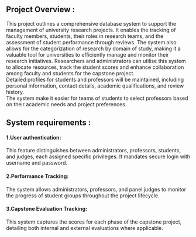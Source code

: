 ## Project Overview :

This project outlines a comprehensive database system to support the management of university research projects. It enables the tracking of faculty members, students, their roles in research teams, and the assessment of student performance through reviews. The system also allows for the categorization of research by domain of study, making it a valuable tool for universities to efficiently manage and monitor their research initiatives. Researchers and administrators can utilise this system to allocate resources, track the student scores and enhance collaboration among faculty and students for the capstone project.					
Detailed profiles for students and professors will be maintained, including personal information, contact details, academic qualifications, and review history.					
The system make it easier for teams of students to select professors based on their academic needs and project preferences.	

## System requirements :

#### 1.User authentication:					
This feature distinguishes between administrators, professors, students, and judges, each assigned specific privileges. It mandates secure login with username and password.						
#### 2.Performance Tracking:					
The system allows administrators, professors, and panel judges to monitor the progress of student groups throughout the project lifecycle.			
#### 3.Capstone Evaluation Tracking:
This system captures the scores for each phase of the capstone project, detailing both internal and external evaluations where applicable.		



